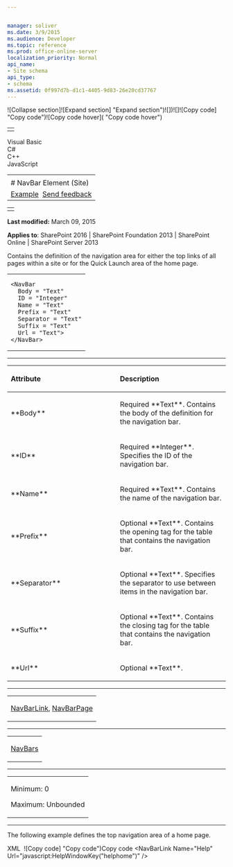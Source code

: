 ```yaml
---


manager: soliver
ms.date: 3/9/2015
ms.audience: Developer
ms.topic: reference
ms.prod: office-online-server
localization_priority: Normal
api_name:
- Site schema
api_type:
- schema
ms.assetid: 0f997d7b-d1c1-4405-9d83-26e20cd37767
---
```


![Collapse
section]![Expand
section] "Expand section")![]()![])![]![]()![Copy
code] "Copy code")![Copy code
hover]( "Copy code hover")
<table>
<tbody>
<tr class="odd">
<td align="left"></td>
</tr>
</tbody>
</table>

Visual Basic  
C\#  
C++  
JavaScript  

<table>
<tbody>
<tr class="odd">
<td align="left"><span id="runningHeaderText"></span></td>
</tr>
<tr class="even">
<td align="left"># NavBar Element (Site)</td>
</tr>
<tr class="odd">
<td align="left"><a href="#exampleToggle">Example</a>  <span id="headfeedbackarea" class="feedbackhead"><a href="javascript:SubmitFeedback(&#39;docthis@Microsoft.com&#39;,&#39;&#39;,&#39;&#39;,&#39;&#39;,&#39;1.0.18082.1225&#39;,&#39;%0\dThank%20you%20for%20your%20feedback.%20The%20developer%20writing%20teams%20use%20your%20feedback%20to%20improve%20documentation.%20While%20we%20are%20reviewing%20your%20feedback,%20we%20may%20send%20you%20e-mail%20to%20ask%20for%20clarification%20or%20feedback%20on%20a%20solution.%20We%20do%20not%20use%20your%20e-mail%20address%20for%20any%20other%20purpose%20and%20we%20delete%20it%20after%20we%20finish%20our%20review.%0\AFor%20further%20information%20about%20the%20privacy%20policies%20of%20Microsoft,%20please%20see%20http://privacy.microsoft.com/en-us/default.aspx.%0\A%0\d&#39;,&#39;Customer%20feedback&#39;);">Send feedback</a></span></td>
</tr>
</tbody>
</table>

<table>
<colgroup>
<col width="100%" />
</colgroup>
<tbody>
<tr class="odd">
<td align="left"></td>
</tr>
</tbody>
</table>

**Last modified:** March 09, 2015

**Applies to**: SharePoint 2016 | SharePoint Foundation 2013 |
SharePoint Online | SharePoint Server 2013

Contains the definition of the navigation area for either the top links
of all pages within a site or for the Quick Launch area of the home
page.

<span codelanguage="other"></span>
<table>
<colgroup>
<col width="100%" />
</colgroup>
<tbody>
<tr class="odd">
<td align="left"><pre><code>&lt;NavBar
  Body = &quot;Text&quot;
  ID = &quot;Integer&quot;
  Name = &quot;Text&quot;
  Prefix = &quot;Text&quot;
  Separator = &quot;Text&quot;
  Suffix = &quot;Text&quot;
  Url = &quot;Text&quot;&gt;
&lt;/NavBar&gt;</code></pre></td>
</tr>
</tbody>
</table>


-----------------------------------------------------------------------------------------------------------------------------------------------------------------------------------------------

<table>
<colgroup>
<col width="50%" />
<col width="50%" />
</colgroup>
<thead>
<tr class="header">
<th align="left"><p>Attribute</p></th>
<th align="left"><p>Description</p></th>
</tr>
</thead>
<tbody>
<tr class="odd">
<td align="left"><p>**Body**</p></td>
<td align="left"><p>Required **Text**. Contains the body of the definition for the navigation bar.</p></td>
</tr>
<tr class="even">
<td align="left"><p>**ID**</p></td>
<td align="left"><p>Required **Integer**. Specifies the ID of the navigation bar.</p></td>
</tr>
<tr class="odd">
<td align="left"><p>**Name**</p></td>
<td align="left"><p>Required **Text**. Contains the name of the navigation bar.</p></td>
</tr>
<tr class="even">
<td align="left"><p>**Prefix**</p></td>
<td align="left"><p>Optional **Text**. Contains the opening tag for the table that contains the navigation bar.</p></td>
</tr>
<tr class="odd">
<td align="left"><p>**Separator**</p></td>
<td align="left"><p>Optional **Text**. Specifies the separator to use between items in the navigation bar.</p></td>
</tr>
<tr class="even">
<td align="left"><p>**Suffix**</p></td>
<td align="left"><p>Optional **Text**. Contains the closing tag for the table that contains the navigation bar.</p></td>
</tr>
<tr class="odd">
<td align="left"><p>**Url**</p></td>
<td align="left"><p>Optional **Text**.</p></td>
</tr>
</tbody>
</table>


---------------------------------------------------------------------------------------------------------------------------------------------------------------------------------------------------

<table>
<colgroup>
<col width="100%" />
</colgroup>
<tbody>
<tr class="odd">
<td align="left"><p><a href="navbarlink-element-site.md">NavBarLink</a>, <a href="navbarpage-element-sitemodule.md">NavBarPage</a></p></td>
</tr>
</tbody>
</table>


----------------------------------------------------------------------------------------------------------------------------------------------------------------------------------------------------

<table>
<colgroup>
<col width="100%" />
</colgroup>
<tbody>
<tr class="odd">
<td align="left"><p><a href="navbars-element-site.md">NavBars</a></p></td>
</tr>
</tbody>
</table>


------------------------------------------------------------------------------------------------------------------------------------------------------------------------------------------------

<table>
<colgroup>
<col width="100%" />
</colgroup>
<tbody>
<tr class="odd">
<td align="left"><p>Minimum: 0</p>
<p>Maximum: Unbounded</p></td>
</tr>
</tbody>
</table>


------------------------------------------------------------------------------------------------------------------------------------------------------------------------------------------

The following example defines the top navigation area of a home page.

<span codelanguage="xmlLang"></span>
XML 
<span class="copyCode" onclick="CopyCode(this)"
onkeypress="CopyCode_CheckKey(this, event)"
onmouseover="ChangeCopyCodeIcon(this)"
onmouseout="ChangeCopyCodeIcon(this)" tabindex="0">![Copy
code] "Copy code")Copy code</span>
    <NavBar Name="SharePoint Top Navbar" Separator="&nbsp;&nbsp;&nbsp;" 
       Body="<a ID='onettopnavbar#LABEL_ID#' href='#URL#' 
          accesskey='J'>#LABEL#</a>" ID="1002">
       <NavBarLink Name="Documents and Lists" 
          Url="_layouts/[%=System.Threading.Thread.CurrentThread.
          CurrentUICulture.LCID%]/viewlsts.aspx" />
       <NavBarLink Name="Create" 
          Url="_layouts/[%=System.Threading.Thread.CurrentThread.
             CurrentUICulture.LCID%]/create.aspx" />
       <NavBarLink Name="Site Settings" 
          Url="_layouts/[%=System.Threading.Thread.CurrentThread.
             CurrentUICulture.LCID%]/settings.aspx" />
       <NavBarLink Name="Help" 
          Url="javascript:HelpWindowKey("helphome")" />
    </NavBar>








